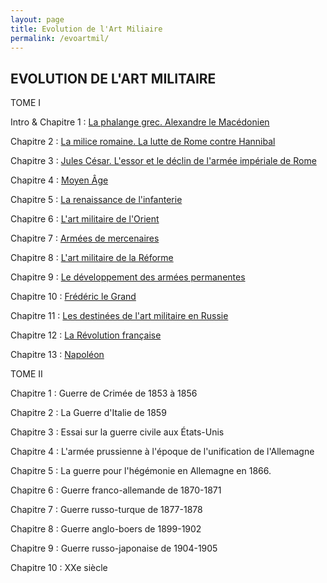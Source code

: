 ```yaml
---
layout: page
title: Evolution de l'Art Miliaire
permalink: /evoartmil/
---
```



## EVOLUTION DE L'ART MILITAIRE

TOME I

Intro & Chapitre 1 : [La phalange grec. Alexandre le Macédonien](T1C1.pdf)

Chapitre 2 : [La milice romaine. La lutte de Rome contre Hannibal](T1C2.pdf)

Chapitre 3 : [Jules César. L'essor et le déclin de l'armée impériale de Rome](T1C3.pdf)

Chapitre 4 : [Moyen Âge](T1C4.pdf)

Chapitre 5 : [La renaissance de l'infanterie](T1C5.pdf)

Chapitre 6 : [L'art militaire de l'Orient](T1C6.pdf)

Chapitre 7 : [Armées de mercenaires](T1C7.pdf)

Chapitre 8 : [L'art militaire de la Réforme](T1C8.pdf)

Chapitre 9 : [Le développement des armées permanentes](T1C9.pdf)

Chapitre 10 : [Frédéric le Grand](T1C10.pdf)

Chapitre 11 : [Les destinées de l'art militaire en Russie](T1C11.pdf)

Chapitre 12 : [La Révolution française](T1C12.pdf)

Chapitre 13 : [Napoléon](T1C13.pdf)

TOME II

Chapitre 1 : Guerre de Crimée de 1853 à 1856

Chapitre 2 : La Guerre d'Italie de 1859

Chapitre 3 : Essai sur la guerre civile aux États-Unis

Chapitre 4 : L'armée prussienne à l'époque de l'unification de l'Allemagne

Chapitre 5 : La guerre pour l'hégémonie en Allemagne en 1866.

Chapitre 6 : Guerre franco-allemande de 1870-1871

Chapitre 7 : Guerre russo-turque de 1877-1878

Chapitre 8 : Guerre anglo-boers de 1899-1902

Chapitre 9 : Guerre russo-japonaise de 1904-1905

Chapitre 10 : XXe siècle
